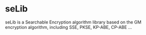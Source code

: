 # seLib
seLib is a Searchable Encryption algorithm library based on the GM encryption algorithm, including SSE, PKSE, KP-ABE, CP-ABE ...
